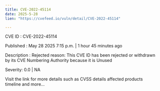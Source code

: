 ```yaml
---
title: CVE-2022-45114
date: 2025-5-28
lien: "https://cvefeed.io/vuln/detail/CVE-2022-45114"

---
```


CVE ID : CVE-2022-45114

Published :  May 28
2025
7:15 p.m. | 1 hour
45 minutes ago

Description : Rejected reason: This CVE ID has been rejected or withdrawn by its CVE Numbering Authority because it is Unused

Severity: 0.0 | NA

Visit the link for more details
such as CVSS details
affected products
timeline
and more...
